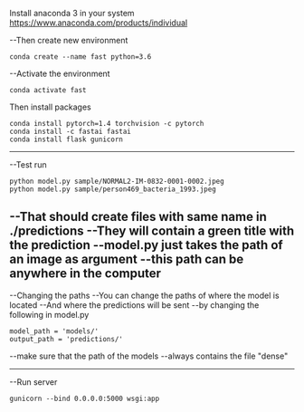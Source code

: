 
Install anaconda 3 in your system
https://www.anaconda.com/products/individual

--Then create new environment

```
conda create --name fast python=3.6
```

--Activate the environment
```
conda activate fast
```

Then install packages
```
conda install pytorch=1.4 torchvision -c pytorch
conda install -c fastai fastai
conda install flask gunicorn
```
---------------------------------------
--Test run

```
python model.py sample/NORMAL2-IM-0832-0001-0002.jpeg
python model.py sample/person469_bacteria_1993.jpeg
```

--That should create files with same name in ./predictions
--They will contain a green title with the prediction
--model.py just takes the path of an image as argument
--this path can be anywhere in the computer
---------------------------------------
--Changing the paths
--You can change the paths of where the model is located
--And where the predictions will be sent
--by changing the following in model.py

```
model_path = 'models/'
output_path = 'predictions/'
```

--make sure that the path of the models
--always contains the file "dense"

---------------------------------------
--Run server

```
gunicorn --bind 0.0.0.0:5000 wsgi:app
```
